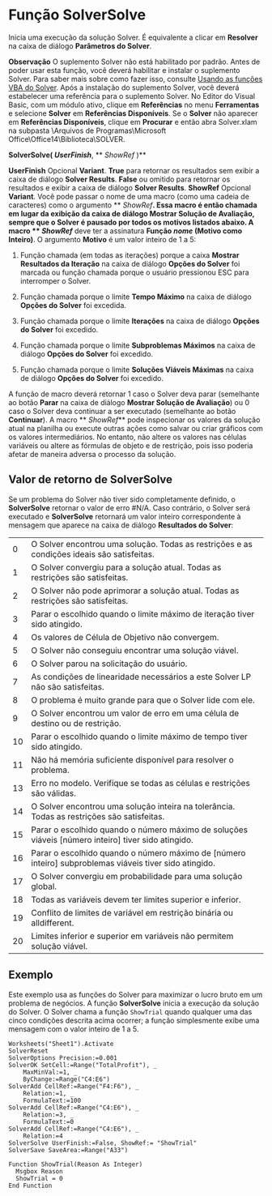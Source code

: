 
# Função SolverSolve

Inicia uma execução da solução Solver. É equivalente a clicar em  **Resolver** na caixa de diálogo **Parâmetros do Solver**.


 **Observação**  O suplemento Solver não está habilitado por padrão. Antes de poder usar esta função, você deverá habilitar e instalar o suplemento Solver. Para saber mais sobre como fazer isso, consulte [Usando as funções VBA do Solver](37d0aa49-2e5c-5efe-1c69-b5168af1f231.md). Após a instalação do suplemento Solver, você deverá estabelecer uma referência para o suplemento Solver. No Editor do Visual Basic, com um módulo ativo, clique em  **Referências** no menu **Ferramentas** e selecione **Solver** em **Referências Disponíveis**. Se o  **Solver** não aparecer em **Referências Disponíveis**, clique em  **Procurar** e então abra Solver.xlam na subpasta \Arquivos de Programas\Microsoft Office\Office14\Biblioteca\SOLVER.


 **SolverSolve( _UserFinish_**, ** _ShowRef_ )**

 **UserFinish** Opcional **Variant**. **True** para retornar os resultados sem exibir a caixa de diálogo **Solver Results**. **False** ou omitido para retornar os resultados e exibir a caixa de diálogo **Solver Results**.
 **ShowRef** Opcional **Variant**. Você pode passar o nome de uma macro (como uma cadeia de caracteres) como o argumento ** _ShowRef_**. Essa macro é então chamada em lugar da exibição da caixa de diálogo **Mostrar Solução de Avaliação**, sempre que o Solver é pausado por todos os motivos listados abaixo. A macro ** _ShowRef_** deve ter a assinatura **Função  _nome_ (Motivo como Inteiro)**. O argumento **Motivo** é um valor inteiro de 1 a 5:

1. Função chamada (em todas as iterações) porque a caixa  **Mostrar Resultados da Iteração** na caixa de diálogo **Opções do Solver** foi marcada ou função chamada porque o usuário pressionou ESC para interromper o Solver.
    
2. Função chamada porque o limite  **Tempo Máximo** na caixa de diálogo **Opções do Solver** foi excedida.
    
3. Função chamada porque o limite  **Iterações** na caixa de diálogo **Opções do Solver** foi excedido.
    
4. Função chamada porque o limite  **Subproblemas Máximos** na caixa de diálogo **Opções do Solver** foi excedido.
    
5. Função chamada porque o limite  **Soluções Viáveis Máximas** na caixa de diálogo **Opções do Solver** foi excedido.
    
A função de macro deverá retornar 1 caso o Solver deva parar (semelhante ao botão  **Parar** na caixa de diálogo **Mostrar Solução de Avaliação**) ou 0 caso o Solver deva continuar a ser executado (semelhante ao botão  **Continuar**). A macro  ** _ShowRef_** pode inspecionar os valores da solução atual na planilha ou execute outras ações como salvar ou criar gráficos com os valores intermediários. No entanto, não altere os valores nas células variáveis ou altere as fórmulas de objeto e de restrição, pois isso poderia afetar de maneira adversa o processo da solução.

## Valor de retorno de SolverSolve

Se um problema do Solver não tiver sido completamente definido, o  **SolverSolve** retornar o valor de erro #N/A. Caso contrário, o Solver será executado e **SolverSolve** retornará um valor inteiro correspondente à mensagem que aparece na caixa de diálogo **Resultados do Solver**:


|||
|:-----|:-----|
|0|O Solver encontrou uma solução. Todas as restrições e as condições ideais são satisfeitas.|
|1|O Solver convergiu para a solução atual. Todas as restrições são satisfeitas.|
|2|O Solver não pode aprimorar a solução atual. Todas as restrições são satisfeitas.|
|3|Parar o escolhido quando o limite máximo de iteração tiver sido atingido.|
|4|Os valores de Célula de Objetivo não convergem.|
|5|O Solver não conseguiu encontrar uma solução viável.|
|6|O Solver parou na solicitação do usuário.|
|7|As condições de linearidade necessários a este Solver LP não são satisfeitas.|
|8|O problema é muito grande para que o Solver lide com ele.|
|9|O Solver encontrou um valor de erro em uma célula de destino ou de restrição.|
|10|Parar o escolhido quando o limite máximo de tempo tiver sido atingido.|
|11|Não há memória suficiente disponível para resolver o problema.|
|13|Erro no modelo. Verifique se todas as células e restrições são válidas.|
|14|O Solver encontrou uma solução inteira na tolerância. Todas as restrições são satisfeitas.|
|15|Parar o escolhido quando o número máximo de soluções viáveis [número inteiro] tiver sido atingido.|
|16|Parar o escolhido quando o número máximo de [número inteiro] subproblemas viáveis tiver sido atingido.|
|17|O Solver convergiu em probabilidade para uma solução global.|
|18|Todas as variáveis devem ter limites superior e inferior.|
|19|Conflito de limites de variável em restrição binária ou alldifferent.|
|20|Limites inferior e superior em variáveis não permitem solução viável.|

## Exemplo

Este exemplo usa as funções do Solver para maximizar o lucro bruto em um problema de negócios. A função  **SolverSolve** inicia a execução da solução do Solver. O Solver chama a função `ShowTrial` quando qualquer uma das cinco condições descrita acima ocorrer; a função simplesmente exibe uma mensagem com o valor inteiro de 1 a 5.


```
Worksheets("Sheet1").Activate 
SolverReset 
SolverOptions Precision:=0.001 
SolverOK SetCell:=Range("TotalProfit"), _ 
    MaxMinVal:=1, _ 
    ByChange:=Range("C4:E6") 
SolverAdd CellRef:=Range("F4:F6"), _ 
    Relation:=1, _ 
    FormulaText:=100 
SolverAdd CellRef:=Range("C4:E6"), _ 
    Relation:=3, _ 
    FormulaText:=0 
SolverAdd CellRef:=Range("C4:E6"), _ 
    Relation:=4 
SolverSolve UserFinish:=False, ShowRef:= "ShowTrial" 
SolverSave SaveArea:=Range("A33") 
 
Function ShowTrial(Reason As Integer) 
  Msgbox Reason 
  ShowTrial = 0 
End Function 

```

